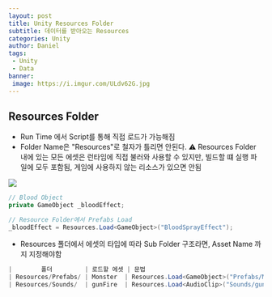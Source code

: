 ```yaml
---
layout: post
title: Unity Resources Folder
subtitle: 데이터를 받아오는 Resources
categories: Unity
author: Daniel
tags: 
 - Unity
 - Data
banner:
 image: https://i.imgur.com/ULdv62G.jpg
---
```


Resources Folder
--
- Run Time 에서 Script를 통해 직접 로드가 가능해짐
- Folder Name은 "Resources"로 철자가 틀리면 안된다.
⚠️ Resources Folder 내에 있는 모든 에셋은 런타임에 직접 불러와 사용할 수 있지만, 
    빌드할 떄 실행 파일에 모두 포함됨, 게임에 사용하지 않는 리소스가 있으면 안됨

![](https://i.imgur.com/ULdv62G.jpg)

```csharp
// Blood Object  
private GameObject _bloodEffect;

// Resource Folder에서 Prefabs Load
_bloodEffect = Resources.Load<GameObject>("BloodSprayEffect");
```

- Resources 폴더에서 에셋의 타입에 따라 Sub Folder 구조라면, Asset Name 까지 지정해야함

```csharp
|        폴더         | 로드할 에셋 | 문법  
| Resources/Prefabs/ | Monster  | Resources.Load<GameObject>("Prefabs/Monster");
| Resources/Sounds/  | gunFire  | Resources.Load<AudioClip>("Sounds/gunFire");
```




